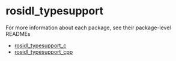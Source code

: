 # rosidl_typesupport

For more information about each package, see their package-level READMEs

* [rosidl_typesupport_c](rosidl_typesupport_c/README.md)
* [rosidl_typesupport_cpp](rosidl_typesupport_cpp/README.md)
